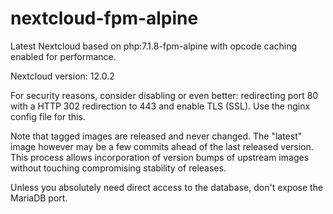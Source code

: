 # nextcloud-fpm-alpine
Latest Nextcloud based on php:7.1.8-fpm-alpine with opcode caching enabled for performance.

Nextcloud version: 12.0.2

For security reasons, consider disabling or even better: redirecting port 80 with a HTTP 302 redirection to 443 and enable TLS (SSL). Use the nginx config file for this.

Note that tagged images are released and never changed. The "latest" image however may be a few commits ahead of the last released version. This process allows incorporation of version bumps of upstream images without touching compromising stability of releases.

Unless you absolutely need direct access to the database, don't expose the MariaDB port.
